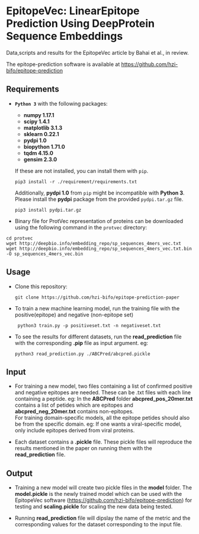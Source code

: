 #  EpitopeVec:   LinearEpitope   Prediction   Using   DeepProtein   Sequence   Embeddings
Data,scripts and results for the EpitopeVec article by Bahai et al., in review.

  The epitope-prediction software is available at https://github.com/hzi-bifo/epitope-prediction

## Requirements

* **```Python 3```** with the following packages:
    * **numpy 1.17.1**
    * **scipy 1.4.1**
    * **matplotlib 3.1.3**
    * **sklearn 0.22.1**
    * **pydpi 1.0**
    * **biopython 1.71.0**
    * **tqdm 4.15.0**
    * **gensim 2.3.0**
    
   
  If these are not installed, you can install them with ``` pip ```. 
    ```
   pip3 install -r ./requirement/requirements.txt
   ```
   
  Additionally, **pydpi 1.0** from ```pip``` might be incompatible with **Python 3**. Please install the **pydpi** package from the provided ```pydpi.tar.gz``` file.
    ```
    pip3 install pydpi.tar.gz
    ```
   
 * Binary file for ProtVec representation of proteins can be downloaded using the following command in the ```protvec``` directory:
 
 ```
 cd protvec
 wget http://deepbio.info/embedding_repo/sp_sequences_4mers_vec.txt
 wget http://deepbio.info/embedding_repo/sp_sequences_4mers_vec.txt.bin -O sp_sequences_4mers_vec.bin
 ```
    
## Usage
 
* Clone this repository:
  ```
  git clone https://github.com/hzi-bifo/epitope-prediction-paper
  ```

* To train a new machine learning model, run the training file with the positive(epitope) and negative (non-epitope set)
  ```
   python3 train.py -p positiveset.txt -n negativeset.txt
  ```

* To see the results for different datasets, run the **read_prediction** file with the corresponding **.pip** file as input argument. eg:
  ```
  python3 read_prediction.py ./ABCPred/abcpred.pickle
  ```

## Input

* For training a new model, two files containing a list of confirmed positive and negative epitopes are needed. These can be .txt files with each line containing a peptide. eg: In the **ABCPred** folder **abcpred_pos_20mer.txt** contains a list of petides which are epitopes and **abcpred_neg_20mer.txt** contains non-epitopes.  
For training domain-specific models, all the epitope petides should also be from the specific domain. eg: If one wants a viral-specific model, only include epitopes derived from viral proteins.

* Each dataset contains a **.pickle** file. These pickle files will reproduce the results mentioned in the paper on running them with the **read_prediction** file.

## Output

* Training a new model will create two pickle files in the **model** folder. The **model.pickle** is the newly trained model which can be used with the EpitopeVec software (https://github.com/hzi-bifo/epitope-prediction) for testing and **scaling.pickle** for scaling the new data being tested.

* Running **read_prediction** file will dipslay the name of the metric and the corresponding values for the dataset corresponding to the input file.
